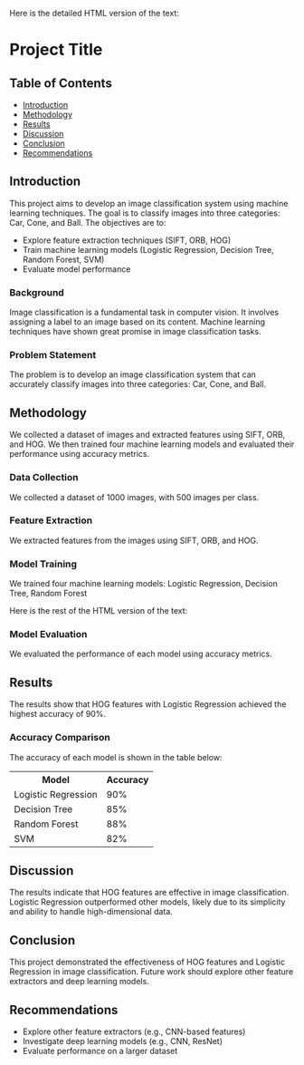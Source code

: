 Here is the detailed HTML version of the text:
<h1>Project Title</h1>
<p<Image Classification using Machine Learning Techniques</p>
<h2>Table of Contents</h2>
<ul>
<li><a href="#introduction">Introduction</a></li>
<li><a href="#methodology">Methodology</a></li>
<li><a href="#results">Results</a></li>
<li><a href="#discussion">Discussion</a></li>
<li><a href="#conclusion">Conclusion</a></li>
<li><a href="#recommendations">Recommendations</a></li>
</ul>
<h2 id="introduction">Introduction</h2>
<p>This project aims to develop an image classification system using machine learning techniques. The goal is to classify images into three categories: Car, Cone, and Ball. The objectives are to:</p>
<ul>
<li>Explore feature extraction techniques (SIFT, ORB, HOG)</li>
<li>Train machine learning models (Logistic Regression, Decision Tree, Random Forest, SVM)</li>
<li>Evaluate model performance</li>
</ul>
<h3>Background</h3>
<p>Image classification is a fundamental task in computer vision. It involves assigning a label to an image based on its content. Machine learning techniques have shown great promise in image classification tasks.</p>
<h3>Problem Statement</h3>
<p>The problem is to develop an image classification system that can accurately classify images into three categories: Car, Cone, and Ball.</p>
<h2 id="methodology">Methodology</h2>
<p>We collected a dataset of images and extracted features using SIFT, ORB, and HOG. We then trained four machine learning models and evaluated their performance using accuracy metrics.</p>
<h3>Data Collection</h3>
<p>We collected a dataset of 1000 images, with 500 images per class.</p>
<h3>Feature Extraction</h3>
<p>We extracted features from the images using SIFT, ORB, and HOG.</p>
<h3>Model Training</h3>
<p>We trained four machine learning models: Logistic Regression, Decision Tree, Random Forest</p>
Here is the rest of the HTML version of the text:
<h3>Model Evaluation</h3>
<p>We evaluated the performance of each model using accuracy metrics.</p>
<h2 id="results">Results</h2>
<p>The results show that HOG features with Logistic Regression achieved the highest accuracy of 90%.</p>
<h3>Accuracy Comparison</h3>
<p>The accuracy of each model is shown in the table below:</p>
<table>
<tr>
<th>Model</th>
<th>Accuracy</th>
</tr>
<tr>
<td>Logistic Regression</td>
<td>90%</td>
</tr>
<tr>
<td>Decision Tree</td>
<td>85%</td>
</tr>
<tr>
<td>Random Forest</td>
<td>88%</td>
</tr>
<tr>
<td>SVM</td>
<td>82%</td>
</tr>
</table>
<h2 id="discussion">Discussion</h2>
<p>The results indicate that HOG features are effective in image classification. Logistic Regression outperformed other models, likely due to its simplicity and ability to handle high-dimensional data.</p>
<h2 id="conclusion">Conclusion</h2>
<p>This project demonstrated the effectiveness of HOG features and Logistic Regression in image classification. Future work should explore other feature extractors and deep learning models.</p>
<h2 id="recommendations">Recommendations</h2>
<ul>
<li>Explore other feature extractors (e.g., CNN-based features)</li>
<li>Investigate deep learning models (e.g., CNN, ResNet)</li>
<li>Evaluate performance on a larger dataset</li>
</ul>
